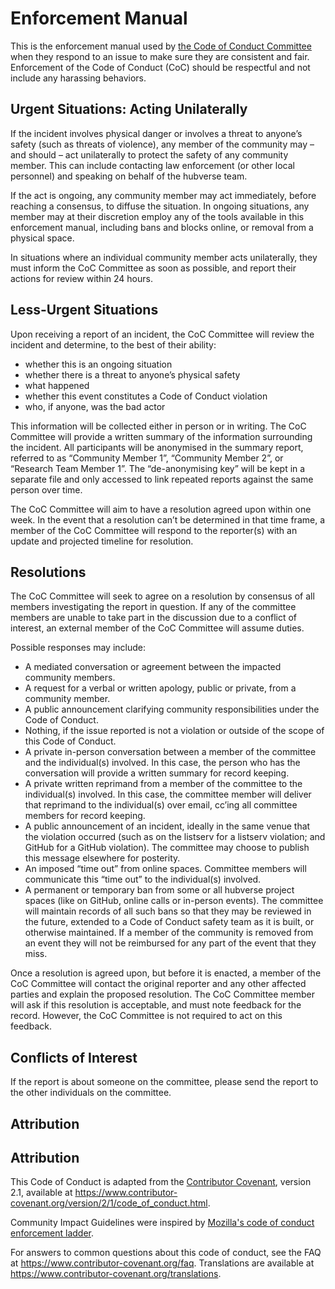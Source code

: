 # Enforcement Manual  

This is the enforcement manual used by [the Code of Conduct Committee](/coc/committee.md) when they respond to an issue to make sure they are consistent and fair. Enforcement of the Code of Conduct (CoC) should be respectful and not include any harassing behaviors.  

## Urgent Situations: Acting Unilaterally  

If the incident involves physical danger or involves a threat to anyone’s safety (such as threats of violence), any member of the community may – and should – act unilaterally to protect the safety of any community member. This can include contacting law enforcement (or other local personnel) and speaking on behalf of the hubverse team.  

If the act is ongoing, any community member may act immediately, before reaching a consensus, to diffuse the situation. In ongoing situations, any member may at their discretion employ any of the tools available in this enforcement manual, including bans and blocks online, or removal from a physical space.  

In situations where an individual community member acts unilaterally, they must inform the CoC Committee as soon as possible, and report their actions for review within 24 hours.  

## Less-Urgent Situations  

Upon receiving a report of an incident, the CoC Committee will review the incident and determine, to the best of their ability:  

- whether this is an ongoing situation  
- whether there is a threat to anyone’s physical safety  
- what happened  
- whether this event constitutes a Code of Conduct violation  
- who, if anyone, was the bad actor  

This information will be collected either in person or in writing. The CoC Committee will provide a written summary of the information surrounding the incident. All participants will be anonymised in the summary report, referred to as “Community Member 1”, “Community Member 2”, or “Research Team Member 1”. The “de-anonymising key” will be kept in a separate file and only accessed to link repeated reports against the same person over time.  

The CoC Committee will aim to have a resolution agreed upon within one week. In the event that a resolution can’t be determined in that time frame, a member of the CoC Committee will respond to the reporter(s) with an update and projected timeline for resolution.  

## Resolutions  

The CoC Committee will seek to agree on a resolution by consensus of all members investigating the report in question. If any of the committee members are unable to take part in the discussion due to a conflict of interest, an external member of the CoC Committee will assume duties.  

Possible responses may include:  
- A mediated conversation or agreement between the impacted community members.  
- A request for a verbal or written apology, public or private, from a community member.  
- A public announcement clarifying community responsibilities under the Code of Conduct.  
- Nothing, if the issue reported is not a violation or outside of the scope of this Code of Conduct.  
- A private in-person conversation between a member of the committee and the individual(s) involved. In this case, the person who has the conversation will provide a written summary for record keeping.  
- A private written reprimand from a member of the committee to the individual(s) involved. In this case, the committee member will deliver that reprimand to the individual(s) over email, cc’ing all committee members for record keeping.  
- A public announcement of an incident, ideally in the same venue that the violation occurred (such as on the listserv for a listserv violation; and GitHub for a GitHub violation). The committee may choose to publish this message elsewhere for posterity.  
- An imposed “time out” from online spaces. Committee members will communicate this “time out” to the individual(s) involved.  
- A permanent or temporary ban from some or all hubverse project spaces (like on GitHub, online calls or in-person events). The committee will maintain records of all such bans so that they may be reviewed in the future, extended to a Code of Conduct safety team as it is built, or otherwise maintained. If a member of the community is removed from an event they will not be reimbursed for any part of the event that they miss.  

Once a resolution is agreed upon, but before it is enacted, a member of the CoC Committee will contact the original reporter and any other affected parties and explain the proposed resolution. The CoC Committee member will ask if this resolution is acceptable, and must note feedback for the record. However, the CoC Committee is not required to act on this feedback.  

## Conflicts of Interest  

If the report is about someone on the committee, please send the report to the other individuals on the committee.  

## Attribution  

## Attribution  

This Code of Conduct is adapted from the [Contributor Covenant](https://www.contributor-covenant.org), version 2.1, available at <https://www.contributor-covenant.org/version/2/1/code_of_conduct.html>.  

Community Impact Guidelines were inspired by
[Mozilla's code of conduct enforcement ladder](https://github.com/mozilla/inclusion).  

For answers to common questions about this code of conduct, see the FAQ at
<https://www.contributor-covenant.org/faq>. Translations are available at <https://www.contributor-covenant.org/translations>.  



<!---This Enforcement Manual is adapted from **[the Turing Way community handbook](https://the-turing-way.netlify.app/community-handbook/coc/coc-enforcement) - [v1.1.0](https://github.com/the-turing-way/the-turing-way/releases/tag/untagged-88f773236dfcdb1e00f4)**.  --->  


